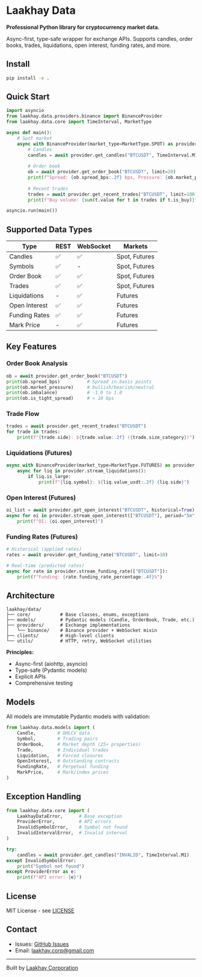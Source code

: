 # Laakhay Data

**Professional Python library for cryptocurrency market data.**

Async-first, type-safe wrapper for exchange APIs. Supports candles, order books, trades, liquidations, open interest, funding rates, and more.

## Install

```bash
pip install -e .
```

## Quick Start

```python
import asyncio
from laakhay.data.providers.binance import BinanceProvider
from laakhay.data.core import TimeInterval, MarketType

async def main():
    # Spot market
    async with BinanceProvider(market_type=MarketType.SPOT) as provider:
        # Candles
        candles = await provider.get_candles("BTCUSDT", TimeInterval.M1, limit=100)
        
        # Order book
        ob = await provider.get_order_book("BTCUSDT", limit=20)
        print(f"Spread: {ob.spread_bps:.2f} bps, Pressure: {ob.market_pressure}")
        
        # Recent trades
        trades = await provider.get_recent_trades("BTCUSDT", limit=100)
        print(f"Buy volume: {sum(t.value for t in trades if t.is_buy)}")

asyncio.run(main())
```

## Supported Data Types

| Type | REST | WebSocket | Markets |
|------|------|-----------|---------|
| Candles | ✅ | ✅ | Spot, Futures |
| Symbols | ✅ | - | Spot, Futures |
| Order Book | ✅ | ✅ | Spot, Futures |
| Trades | ✅ | ✅ | Spot, Futures |
| Liquidations | - | ✅ | Futures |
| Open Interest | ✅ | ✅ | Futures |
| Funding Rates | ✅ | ✅ | Futures |
| Mark Price | - | ✅ | Futures |

## Key Features

### Order Book Analysis
```python
ob = await provider.get_order_book("BTCUSDT")
print(ob.spread_bps)          # Spread in basis points
print(ob.market_pressure)     # bullish/bearish/neutral
print(ob.imbalance)           # -1.0 to 1.0
print(ob.is_tight_spread)     # < 10 bps
```

### Trade Flow
```python
trades = await provider.get_recent_trades("BTCUSDT")
for trade in trades:
    print(f"{trade.side}: ${trade.value:.2f} ({trade.size_category})")
```

### Liquidations (Futures)
```python
async with BinanceProvider(market_type=MarketType.FUTURES) as provider:
    async for liq in provider.stream_liquidations():
        if liq.is_large:
            print(f"{liq.symbol}: ${liq.value_usdt:.2f} {liq.side}")
```

### Open Interest (Futures)
```python
oi_list = await provider.get_open_interest("BTCUSDT", historical=True)
async for oi in provider.stream_open_interest(["BTCUSDT"], period="5m"):
    print(f"OI: {oi.open_interest}")
```

### Funding Rates (Futures)
```python
# Historical (applied rates)
rates = await provider.get_funding_rate("BTCUSDT", limit=10)

# Real-time (predicted rates)
async for rate in provider.stream_funding_rate(["BTCUSDT"]):
    print(f"Funding: {rate.funding_rate_percentage:.4f}%")
```


## Architecture

```
laakhay/data/
├── core/           # Base classes, enums, exceptions
├── models/         # Pydantic models (Candle, OrderBook, Trade, etc.)
├── providers/      # Exchange implementations
│   └── binance/    # Binance provider + WebSocket mixin
├── clients/        # High-level clients
└── utils/          # HTTP, retry, WebSocket utilities
```

**Principles:**
- Async-first (aiohttp, asyncio)
- Type-safe (Pydantic models)
- Explicit APIs
- Comprehensive testing

## Models

All models are immutable Pydantic models with validation:

```python
from laakhay.data.models import (
    Candle,        # OHLCV data
    Symbol,        # Trading pairs
    OrderBook,     # Market depth (25+ properties)
    Trade,         # Individual trades
    Liquidation,   # Forced closures
    OpenInterest,  # Outstanding contracts
    FundingRate,   # Perpetual funding
    MarkPrice,     # Mark/index prices
)
```

## Exception Handling

```python
from laakhay.data.core import (
    LaakhayDataError,      # Base exception
    ProviderError,         # API errors
    InvalidSymbolError,    # Symbol not found
    InvalidIntervalError,  # Invalid interval
)

try:
    candles = await provider.get_candles("INVALID", TimeInterval.M1)
except InvalidSymbolError:
    print("Symbol not found")
except ProviderError as e:
    print(f"API error: {e}")
```

## License

MIT License - see [LICENSE](LICENSE)

## Contact

- Issues: [GitHub Issues](https://github.com/laakhay/data/issues)
- Email: laakhay.corp@gmail.com

---

Built by [Laakhay Corporation](https://laakhay.com)
